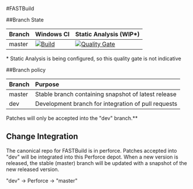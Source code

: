 #FASTBuild

##Branch State

| Branch | Windows CI | Static Analysis (WIP*) |
| :----- | :----- |  :----- |
| master | [![Build](https://ci.appveyor.com/api/projects/status/f5vewk6oqi7i5pi9?svg=true)](https://ci.appveyor.com/project/jairbubbles/fastbuild) | [![Quality Gate](https://sonarqube.com/api/badges/gate?key=fastbuild)](https://sonarqube.com/dashboard/index/fastbuild) |
\* Static Analysis is being configured, so this quality gate is not indicative

##Branch policy

| Branch | Purpose |
| :----- | :----- |
| master | Stable branch containing snapshot of latest release |
| dev    | Development branch for integration of pull requests |
 
Patches will only be accepted into the "dev" branch.**

## Change Integration

The canonical repo for FASTBuild is in perforce. Patches accepted into "dev" will be integrated into this Perforce depot.
When a new version is released, the stable (master) branch will be updated with a snapshot of the new released version.

"dev" -> Perforce -> "master"
